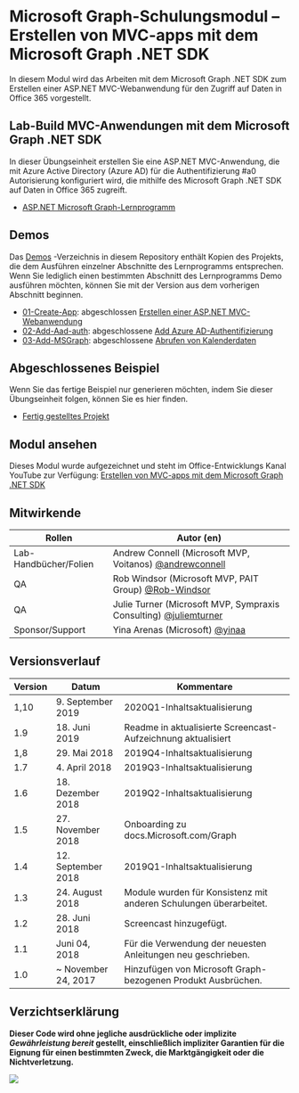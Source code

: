 # <a name="microsoft-graph-training-module---build-mvc-apps-with-the-microsoft-graph-net-sdk"></a>Microsoft Graph-Schulungsmodul – Erstellen von MVC-apps mit dem Microsoft Graph .NET SDK

In diesem Modul wird das Arbeiten mit dem Microsoft Graph .NET SDK zum Erstellen einer ASP.NET MVC-Webanwendung für den Zugriff auf Daten in Office 365 vorgestellt.

## <a name="lab---build-mvc-apps-with-the-microsoft-graph-net-sdk"></a>Lab-Build MVC-Anwendungen mit dem Microsoft Graph .NET SDK

In dieser Übungseinheit erstellen Sie eine ASP.NET MVC-Anwendung, die mit Azure Active Directory (Azure AD) für die Authentifizierung #a0 Autorisierung konfiguriert wird, die mithilfe des Microsoft Graph .NET SDK auf Daten in Office 365 zugreift.

- [ASP.NET Microsoft Graph-Lernprogramm](https://docs.microsoft.com/graph/training/aspnet-tutorial)

## <a name="demos"></a>Demos

Das [Demos](./Demos) -Verzeichnis in diesem Repository enthält Kopien des Projekts, die dem Ausführen einzelner Abschnitte des Lernprogramms entsprechen. Wenn Sie lediglich einen bestimmten Abschnitt des Lernprogramms Demo ausführen möchten, können Sie mit der Version aus dem vorherigen Abschnitt beginnen.

- [01-Create-App](Demos/01-create-app): abgeschlossen [Erstellen einer ASP.NET MVC-Webanwendung](https://docs.microsoft.com/graph/training/aspnet-tutorial?tutorial-step=1)
- [02-Add-Aad-auth](Demos/02-add-aad-auth): abgeschlossene [Add Azure AD-Authentifizierung](https://docs.microsoft.com/graph/training/aspnet-tutorial?tutorial-step=3)
- [03-Add-MSGraph](Demos/03-add-msgraph): abgeschlossene [Abrufen von Kalenderdaten](https://docs.microsoft.com/graph/training/aspnet-tutorial?tutorial-step=4)

## <a name="completed-sample"></a>Abgeschlossenes Beispiel

Wenn Sie das fertige Beispiel nur generieren möchten, indem Sie dieser Übungseinheit folgen, können Sie es hier finden.

- [Fertig gestelltes Projekt](Demos/03-add-msgraph)

## <a name="watch-the-module"></a>Modul ansehen

Dieses Modul wurde aufgezeichnet und steht im Office-Entwicklungs Kanal YouTube zur Verfügung: [Erstellen von MVC-apps mit dem Microsoft Graph .NET SDK](https://youtu.be/a2teHZ5WuNc)

## <a name="contributors"></a>Mitwirkende

| Rollen                | Autor (en)                                                                                     |
| -------------------- | --------------------------------------------------------------------------------------------- |
| Lab-Handbücher/Folien | Andrew Connell (Microsoft MVP, Voitanos) [@andrewconnell](//github.com/andrewconnell)         |
| QA                   | Rob Windsor (Microsoft MVP, PAIT Group) [@Rob-Windsor](//github.com/rob-windsor)              |
| QA                   | Julie Turner (Microsoft MVP, Sympraxis Consulting) [@juliemturner](//github.com/juliemturner) |
| Sponsor/Support    | Yina Arenas (Microsoft) [@yinaa](//github.com/yinaa)                                          |

## <a name="version-history"></a>Versionsverlauf

| Version |        Datum        |                       Kommentare                       |
| ------- | ------------------ | ---------------------------------------------------- |
| 1,10    | 9. September 2019  | 2020Q1-Inhaltsaktualisierung                               |
| 1.9     | 18. Juni 2019      | Readme in aktualisierte Screencast-Aufzeichnung aktualisiert     |
| 1,8     | 29. Mai 2018       | 2019Q4-Inhaltsaktualisierung                               |
| 1.7     | 4. April 2018      | 2019Q3-Inhaltsaktualisierung                               |
| 1.6     | 18. Dezember 2018  | 2019Q2-Inhaltsaktualisierung                               |
| 1.5     | 27. November 2018  | Onboarding zu docs.Microsoft.com/Graph                |
| 1.4     | 12. September 2018 | 2019Q1-Inhaltsaktualisierung                               |
| 1.3     | 24. August 2018    | Module wurden für Konsistenz mit anderen Schulungen überarbeitet. |
| 1.2     | 28. Juni 2018      | Screencast hinzugefügt.                                    |
| 1.1     | Juni 04, 2018      | Für die Verwendung der neuesten Anleitungen neu geschrieben.                    |
| 1.0     | ~ November 24, 2017 | Hinzufügen von Microsoft Graph-bezogenen Produkt Ausbrüchen.       |

## <a name="disclaimer"></a>Verzichtserklärung

**Dieser Code wird ohne jegliche ausdrückliche oder implizite _Gewährleistung bereit_ gestellt, einschließlich impliziter Garantien für die Eignung für einen bestimmten Zweck, die Marktgängigkeit oder die Nichtverletzung.**

<img src="https://telemetry.sharepointpnp.com/msgraph-training-aspnetmvcapp" />
